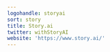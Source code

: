 ```yaml
---
logohandle: storyai
sort: story
title: Story.ai
twitter: withStoryAI
website: 'https://www.story.ai/'
---
```

